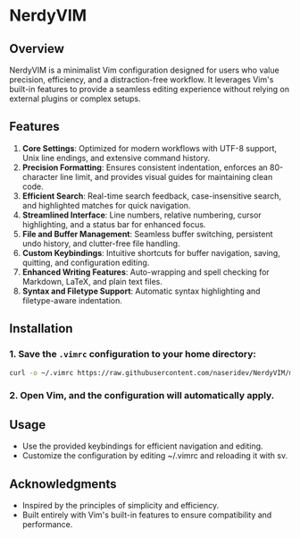 # NerdyVIM

## Overview
NerdyVIM is a minimalist Vim configuration designed for users who value precision, efficiency, and a distraction-free workflow. It leverages Vim's built-in features to provide a seamless editing experience without relying on external plugins or complex setups.

## Features
1. **Core Settings**: Optimized for modern workflows with UTF-8 support, Unix line endings, and extensive command history.
2. **Precision Formatting**: Ensures consistent indentation, enforces an 80-character line limit, and provides visual guides for maintaining clean code.
3. **Efficient Search**: Real-time search feedback, case-insensitive search, and highlighted matches for quick navigation.
4. **Streamlined Interface**: Line numbers, relative numbering, cursor highlighting, and a status bar for enhanced focus.
5. **File and Buffer Management**: Seamless buffer switching, persistent undo history, and clutter-free file handling.
6. **Custom Keybindings**: Intuitive shortcuts for buffer navigation, saving, quitting, and configuration editing.
7. **Enhanced Writing Features**: Auto-wrapping and spell checking for Markdown, LaTeX, and plain text files.
8. **Syntax and Filetype Support**: Automatic syntax highlighting and filetype-aware indentation.

## Installation

### 1. Save the `.vimrc` configuration to your home directory:
   ```bash
   curl -o ~/.vimrc https://raw.githubusercontent.com/naseridev/NerdyVIM/main/.vimrc
   ```

### 2. Open Vim, and the configuration will automatically apply.

## Usage

- Use the provided keybindings for efficient navigation and editing.
- Customize the configuration by editing ~/.vimrc and reloading it with <Leader>sv.

## Acknowledgments

- Inspired by the principles of simplicity and efficiency.
- Built entirely with Vim's built-in features to ensure compatibility and performance.
